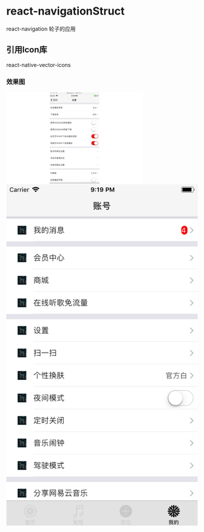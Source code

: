 # react-navigationStruct
react-navigation 轮子的应用

## 引用Icon库
react-native-vector-icons

### 效果图
![image](https://github.com/markdashi/react-navigationStruct/blob/master/Images/ios.gif?300*300)
![image](https://github.com/markdashi/react-navigationStruct/blob/master/Images/account.png?300*300)

